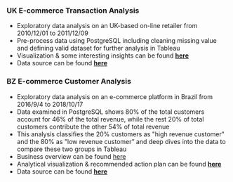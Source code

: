 ### UK E-commerce Transaction Analysis

- Exploratory data analysis on an UK-based on-line retailer from 2010/12/01 to 2011/12/09
- Pre-process data using PostgreSQL including cleaning missing value and defining valid dataset for further analysis in Tableau
- Visualization & some interesting insights can be found **[here](https://public.tableau.com/views/UKEcommerceAnalysis/EcommerceAnalysis?:language=zh-TW&:display_count=n&:origin=viz_share_link)**
- Data source can be found **[here](https://www.kaggle.com/carrie1/ecommerce-data)**


### BZ E-commerce Customer Analysis

- Exploratory data analysis on an e-commerce platform in Brazil from 2016/9/4 to 2018/10/17
- Data examined in PostgreSQL shows 80% of the total customers account for 46% of the total revenue, while the rest 20% of total customers contribute the other 54% of total revenue
- This analysis classifies the 20% customers as "high revenue customer" and the 80% as "low revenue customer” and deep dives into the data to compare these two groups in Tableau
- Business overview can be found [here](https://datastudio.google.com/reporting/280ae81c-0ac0-4abb-9661-1577d1490114)
- Analytical visualization & recommended action plan can be found **[here](https://public.tableau.com/views/BZEcommerceAnalysis/BZE-CommerceAnalysis?:language=zh-TW&publish=yes&:display_count=n&:origin=viz_share_link)**
- Data source can be found **[here](https://www.kaggle.com/olistbr/brazilian-ecommerce)**
